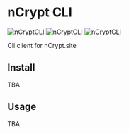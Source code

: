 # nCrypt CLI
![nCryptCLI](https://github.com/Ncrypt-Site/ncrypt-cli/workflows/nCryptCLI/badge.svg)
![nCryptCLI](https://img.shields.io/github/license/Ncrypt-Site/ncrypt-cli?style=flat)
[![nCryptCLI](https://goreportcard.com/badge/github.com/Ncrypt-Site/ncrypt-cli)](https://goreportcard.com/report/github.com/Ncrypt-Site/ncrypt-cli)
  
Cli client for nCrypt.site

## Install
TBA

## Usage
TBA
